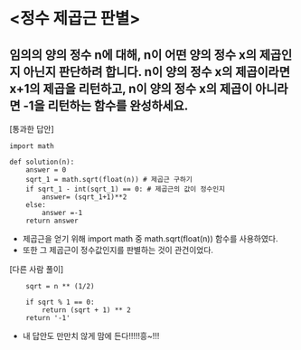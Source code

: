 # <정수 제곱근 판별>
## 임의의 양의 정수 n에 대해, n이 어떤 양의 정수 x의 제곱인지 아닌지 판단하려 합니다. n이 양의 정수 x의 제곱이라면 x+1의 제곱을 리턴하고, n이 양의 정수 x의 제곱이 아니라면 -1을 리턴하는 함수를 완성하세요.


[통과한 답안]

```
import math

def solution(n):
    answer = 0
    sqrt_1 = math.sqrt(float(n)) # 제곱근 구하기
    if sqrt_1 - int(sqrt_1) == 0: # 제곱근의 값이 정수인지
        answer= (sqrt_1+1)**2
    else:
        answer =-1
    return answer
```
- 제곱근을 얻기 위해 import math 중 math.sqrt(float(n)) 함수를 사용하였다.
- 또한 그 제곱근이 정수값인지를 판별하는 것이 관건이었다.

[다른 사람 풀이]
```
    sqrt = n ** (1/2)

    if sqrt % 1 == 0:
        return (sqrt + 1) ** 2
    return '-1'
 ```
 
 - 내 답안도 만만치 않게 맘에 든다!!!!!흥~!!!
